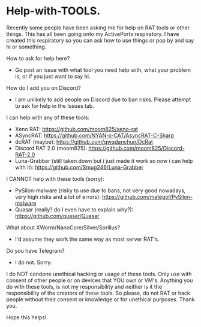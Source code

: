 # Help-with-TOOLS.
Recently some people have been asking me for help on RAT tools or other things. This has all been going onto my ActivePorts respiratory. I have created this respiratory so you can ask how to use things or pop by and say hi or something.

How to ask for help here?
- Go post an issue with what tool you need help with, what your problem is, or if you just want to say hi.

How do I add you on Discord?
- I am unlikely to add people on Discord due to ban risks. Please attempt to ask for help in the Issues tab.

I can help with any of these tools:

- Xeno RAT: https://github.com/moom825/xeno-rat
- ASyncRAT: https://github.com/NYAN-x-CAT/AsyncRAT-C-Sharp
- dcRAT (maybe): https://github.com/qwqdanchun/DcRat
- Discord RAT 2.0 (moom825): https://github.com/moom825/Discord-RAT-2.0
- Luna-Grabber (still taken down but i just made it work so now i can help with it): https://github.com/Smug246/Luna-Grabber

I CANNOT help with these tools (sorry):

- PySilon-malware (risky to use due to bans, not very good nowadays, very high risks and a lot of errors): https://github.com/mategol/PySilon-malware
- Quasar (really? do I even have to explain why?): https://github.com/quasar/Quasar

What about XWorm/NanoCore/Silver/Sorillus?
- I'd assume they work the same way as most server RAT's.

Do you have Telegram?
- I do not. Sorry.

I do NOT condone unethical hacking or usage of these tools. Only use with consent of other people or on devices that YOU own or VM's. Anything you do with these tools, is not my responsibility and neither is it the responsibility of the creators of these tools. So please, do not RAT or hack people without their consent or knowledge or for unethical purposes. Thank you.

Hope this helps!
